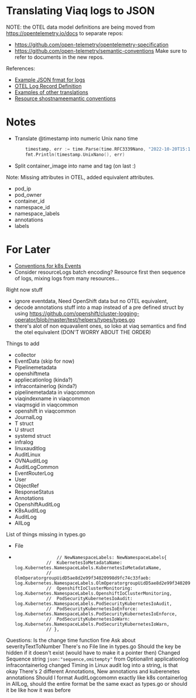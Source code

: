 # Translating Viaq logs to JSON

NOTE: the OTEL data model definitions are being moved from https://opentelemetry.io/docs to separate repos:
- https://github.com/open-telemetry/opentelemetry-specification
- https://github.com/open-telemetry/semantic-conventions
Make sure to refer to documents in the new repos.

References:
- [Example JSON frmat for logs](https://github.com/open-telemetry/opentelemetry-proto/blob/main/examples/logs.json)
- [OTEL Log Record Definition](https://github.com/open-telemetry/opentelemetry-specification/blob/main/specification/logs/data-model.md)
- [Examples of other translations](https://github.com/open-telemetry/opentelemetry-specification/blob/main/specification/logs/data-model-appendix.md)
- [Resource shostnameemantic conventions](https://github.com/open-telemetry/semantic-conventions/blob/main/specification/resource/semantic_conventions/README.md)


# Notes

- Translate @timestamp into numeric Unix nano time
  ``` go
	  timestamp, err := time.Parse(time.RFC3339Nano, "2022-10-20T15:11:30.764362932Z")
	  fmt.Println(timestamp.UnixNano(), err)
  ```
- Split container_image into name and tag  (on last :)


Note: Missing attributes in OTEL, added equivalent attributes.
- pod_ip
- pod_owner
- container_id
- namespace_id
- namespace_labels
- annotations
- labels

# For Later
- [Conventions for k8s Events](https://github.com/open-telemetry/opentelemetry-specification/blob/main/specification/logs/event-api.md)
- Consider resourceLogs batch encoding? Resource first then sequence of logs, mixing logs from many resources...



Right now stuff
- ignore eventdata, Need OpenShift data but no OTEL equivalent,
- decode annotations stuff into a map instead of a pre defined struct by using https://github.com/openshift/cluster-logging-operator/blob/master/test/helpers/types/types.go
- there's alot of non equavalient ones, so loko at viaq semantics and find the otel equivalent (DON'T WORRY ABOUT THE ORDER)

Things to add
- collector
- EventData (skip for now)
- Pipelinemetadata
- openshiftmeta
- appliecationlog (kinda?)
- infracontainerlog (kinda?)
- pipelinemetadata in viaqcommon
- viaqindexname in viaqcommon
- viaqmsgid in viaqcommon
- openshift in viaqcommon
- JournalLog
- T struct
- U struct
- systemd struct
- infralog
- linuxauditlog
- AuditLinux
- OVNAuditLog
- AuditLogCommon
- EventRouterLog
- User
- ObjectRef
- ResponseStatus
- Annotations
- OpenshiftAuditLog
- K8sAuditLog
- AuditLog
- AllLog



List of things missing in types.go
 - File
  - 					// NewNamespaceLabels: NewNamespaceLabels{
					// 	KubernetesIoMetadataName:                            log.Kubernetes.NamespaceLabels.KubernetesIoMetadataName,
					// 	OlmOperatorgroupUidD5ae8d2e99f34020998d9fc74c33faeb: log.Kubernetes.NamespaceLabels.OlmOperatorgroupUidD5ae8d2e99f34020998d9fc74c33faeb,
					// 	OpenshiftIoClusterMonitoring:                        log.Kubernetes.NamespaceLabels.OpenshiftIoClusterMonitoring,
					// 	PodSecurityKubernetesIoAudit:                        log.Kubernetes.NamespaceLabels.PodSecurityKubernetesIoAudit,
					// 	PodSecurityKubernetesIoEnforce:                      log.Kubernetes.NamespaceLabels.PodSecurityKubernetesIoEnforce,
					// 	PodSecurityKubernetesIoWarn:                         log.Kubernetes.NamespaceLabels.PodSecurityKubernetesIoWarn,
					// },
					



Questions:
    Is the change time function fine
    Ask about severityTextToNumber
    There's no File line in types.go
    Should the key be hidden if it doesn't exist (would have to make it a pointer then)
    Changed Sequence string `json:"sequence,omitempty"` from OptionalInt
    applicationlog
    infracontainerlog
    changed Timing in Linux audit log into a string, is that okay
    There's 2 different Annotations, New annotations and kuberenetes annotations
    Should I format AuditLogcomomn exactly like k8s
    containerlog in AllLog, should the entire format be the same exact as types.go or should it be like how it was before
    
    
    
    